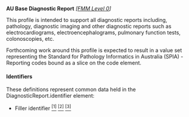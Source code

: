 **AU Base Diagnostic Report** *[[FMM Level 0](guidance.html)]*

This profile is intended to support all diagnostic reports including, pathology, diagnostic imaging and other diagnostic reports such as electrocardiograms, electroencephalograms, pulmonary function tests, colonoscopies, etc.

Forthcoming work around this profile is expected to result in a value set representing the Standard for Pathology Informatics in Australia (SPIA) - Reporting codes bound as a slice on the code element.

#### Identifiers
These definitions represent common data held in the DiagnosticReport.identifier element:
* Filler identifier [<sup>[1]</sup>](https://confluence.hl7australia.com/display/OOADRM20181/5+Observation+Ordering#id-5ObservationOrdering-5.4.1.3ORC-3Fillerordernumber(EI)00217) [<sup>[2]</sup>](http://ns.electronichealth.net.au/id/hpio-scoped/accessionnumber/1.0/index.html) [<sup>[3]</sup>](http://ns.electronichealth.net.au/id/hpio-scoped/report/1.0/index.html)
